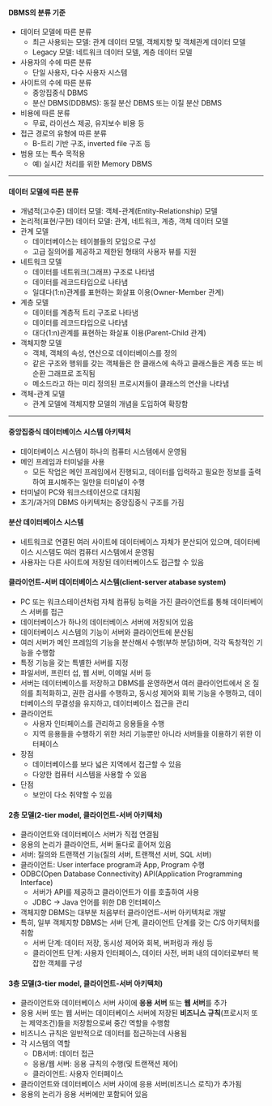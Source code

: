 #### DBMS의 분류 기준
* 데이터 모델에 따른 분류
  * 최근 사용되는 모델: 관계 데이터 모델, 객체지향 및 객체관계 데이터 모델
  * Legacy 모델: 네트워크 데이터 모델, 계층 데이터 모델
* 사용자의 수에 따른 분류
  * 단일 사용자, 다수 사용자 시스템
* 사이트의 수에 따른 분류
  * 중앙집중식 DBMS
  * 분산 DBMS(DDBMS): 동질 분산 DBMS 또는 이질 분산 DBMS
* 비용에 따른 분류
  * 무료, 라이선스 제공, 유지보수 비용 등
* 접근 경로의 유형에 따른 분류
  * B-트리 기반 구조, inverted file 구조 등
* 범용 또는 특수 목적용
  * 예) 실시간 처리를 위한 Memory DBMS

---
#### 데이터 모델에 따른 분류
* 개념적(고수준) 데이터 모델: 객체-관계(Entity-Relationship) 모델
* 논리적(표현/구현) 데이터 모델: 관계, 네트워크, 계층, 객체 데이터 모델
* 관계 모델
  * 데이터베이스는 테이블들의 모임으로 구성
  * 고급 질의어를 제공하고 제한된 형태의 사용자 뷰를 지원
* 네트워크 모델
  * 데이터를 네트워크(그래프) 구조로 나타냄
  * 데이터를 레코드타입으로 나타냄
  * 일대다(1:n)관계를 표현하는 화살표 이용(Owner-Member 관계)
* 계층 모델
  * 데이터를 계층적 트리 구조로 나타냄
  * 데이터를 레코드타입으로 나타냄
  * 대다(1:n)관계를 표현하는 화살표 이용(Parent-Child 관계)
* 객체지향 모델
  * 객체, 객체의 속성, 연산으로 데이터베이스를 정의
  * 같은 구조와 행위를 갖는 객체들은 한 클래스에 속하고 클래스들은 계층 또는 비순환 그래프로 조직됨
  * 메소드라고 하는 미리 정의된 프로시저들이 클래스의 연산을 나타냄
* 객체-관계 모델
  * 관계 모델에 객체지향 모델의 개념을 도입하여 확장함
---

#### 중앙집중식 데이터베이스 시스템 아키텍처
* 데이터베이스 시스템이 하나의 컴퓨터 시스템에서 운영됨
* 메인 프레임과 터미널을 사용
  * 모든 작업은 메인 프레임에서 진행되고, 데이터를 입력하고 필요한 정보를 출력하여 표시해주는 일만을 터미널이 수행
* 터미널이 PC와 워크스테이션으로 대치됨
* 초기/과거의 DBMS 아키텍처는 중앙집중식 구조를 가짐

#### 분산 데이터베이스 시스템
* 네트워크로 연결된 여러 사이트에 데이터베이스 자체가 분산되어 있으며, 데이터베이스 시스템도 여러 컴퓨터 시스템에서 운영됨
* 사용자는 다른 사이트에 저장된 데이터베이스도 접근할 수 있음

#### 클라이언트-서버 데이터베이스 시스템(client-server atabase system)
* PC 또는 워크스테이션처럼 자체 컴퓨팅 능력을 가진 클라이언트를 통해 데이터베이스 서버를 접근
* 데이터베이스가 하나의 데이터베이스 서버에 저장되어 있음
* 데이터베이스 시스템의 기능이 서버와 클라이언트에 분산됨
* 여러 서버가 메인 프레임의 기능을 분산해서 수행(부하 분담)하며, 각각 독창적인 기능을 수행함
* 특정 기능을 갖는 특별한 서버를 지정
* 파일서버, 프린터 섭, 웹 서버, 이메일 서버 등
* 서버는 데이터베이스를 저장하고 DBMS를 운영하면서 여러 클라이언트에서 온 질의를 최적화하고, 권한 검사를 수행하고, 동시성 제어와 회복 기능을 수행하고, 데이터베이스의 무결성을 유지하고, 데이터베이스 접근을 관리
* 클라이언트
  * 사용자 인터페이스를 관리하고 응용들을 수행
  * 지역 응용들을 수행하기 위한 처리 기능뿐만 아니라 서버들을 이용하기 위한 이터페이스
* 장점
  * 데이터베이스를 보다 넓은 지역에서 접근할 수 있음
  * 다양한 컴퓨터 시스템을 사용할 수 있음
* 단점
  * 보안이 다소 취약할 수 있음

#### 2층 모델(2-tier model, 클라이언트-서버 아키텍처)
* 클라이언트와 데이터베이스 서버가 직접 연결됨
* 응용의 논리가 클라이언트, 서버 둘다로 흩어져 있음
* 서버: 질의와 트랜잭션 기능(질의 서버, 트랜잭션 서버, SQL 서버)
* 클라이언트: User interface program과 App, Program 수행
* ODBC(Open Database Connectivity) API(Application Programming Interface)
  * 서버가 API를 제공하고 클라이언트가 이를 호출하여 사용
  * JDBC -> Java 언어를 위한 DB 인터페이스
* 객체지향 DBMS는 대부분 처음부터 클라이언트-서버 아키텍처로 개발
* 특히, 일부 객체지향 DBMS는 서버 단계, 클라이언트 단계를 갖는 C/S 아키텍처를 취함
  * 서버 단계: 데이터 저장, 동시성 제어와 회복, 버퍼링과 캐싱 등
  * 클라이언트 단계: 사용자 인터페이스, 데이터 사전, 버퍼 내의 데이터로부터 복잡한 객체를 구성

#### 3층 모델(3-tier model, 클라이언트-서버 아키텍처)
* 클라이언트와 데이터베이스 서버 사이에 **응용 서버** 또는 **웹 서버**를 추가
* 응용 서버 또는 웹 서버는 데이터베이스 서버에 저장된 **비즈니스 규칙**(프로시저 또는 제약조건)들을 저장함으로써 중간 역할을 수행함
* 비즈니스 규칙은 일반적으로 데이터를 접근하는데 사용됨
* 각 시스템의 역할
  * DB서버: 데이터 접근
  * 응용/웹 서버: 응용 규칙의 수행(및 트랜잭션 제어)
  * 클라이언트: 사용자 인터페이스
* 클라이언트와 데이터베이스 서버 사이에 응용 서버(비즈니스 로직)가 추가됨
* 응용의 논리가 응용 서버에만 포함되어 있음
